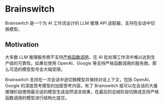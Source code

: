 # Brainswitch

Brainswitch 是一个为 AI 工作流设计的 LLM 推理 API 适配器，支持在会话中切换模型。

## Motivation

大多数 LLM 推理服务商不支持[严格函数调用](https://platform.openai.com/docs/guides/function-calling#strict-mode)，在 AI 批处理工作流中难以达到生产级的可靠性。如果仅使用 OpenAI、Google 等支持严格函数调用的服务商，那么可选的模型型号会大幅受限。

Brainswitch 支持在一次会话中途切换模型并保持对话上下文，包括 OpenAI、Google 的深度思考模型的加密思考内容。有了 Brainswitch 就可以在会话的大量推理阶段使用最合适的模型生成自然语言结果，在最后的总结阶段切换成支持严格函数调用的模型进行结构化提交。
